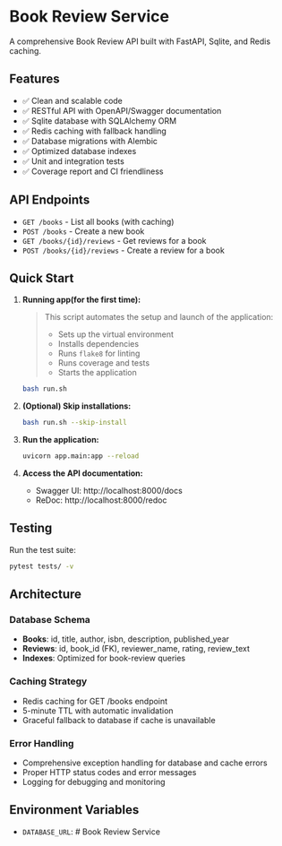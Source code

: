 # Book Review Service

A comprehensive Book Review API built with FastAPI, Sqlite, and Redis caching.

## Features

- ✅ Clean and scalable code
- ✅ RESTful API with OpenAPI/Swagger documentation
- ✅ Sqlite database with SQLAlchemy ORM
- ✅ Redis caching with fallback handling
- ✅ Database migrations with Alembic
- ✅ Optimized database indexes
- ✅ Unit and integration tests
- ✅ Coverage report and CI friendliness

## API Endpoints

- `GET /books` - List all books (with caching)
- `POST /books` - Create a new book
- `GET /books/{id}/reviews` - Get reviews for a book
- `POST /books/{id}/reviews` - Create a review for a book

## Quick Start

1. **Running app(for the first time):**

   >This script automates the setup and launch of the application:
   > - Sets up the virtual environment
   > - Installs dependencies
   > - Runs `flake8` for linting
   > - Runs coverage and tests
   > - Starts the application

   ```bash
   bash run.sh
   ```

2. **(Optional) Skip installations:**
   ```bash
   bash run.sh --skip-install
   ```

2. **Run the application:**
   ```bash
   uvicorn app.main:app --reload
   ```

3. **Access the API documentation:**
   - Swagger UI: http://localhost:8000/docs
   - ReDoc: http://localhost:8000/redoc

## Testing

Run the test suite:
```bash
pytest tests/ -v
```

## Architecture

### Database Schema
- **Books**: id, title, author, isbn, description, published_year
- **Reviews**: id, book_id (FK), reviewer_name, rating, review_text
- **Indexes**: Optimized for book-review queries

### Caching Strategy
- Redis caching for GET /books endpoint
- 5-minute TTL with automatic invalidation
- Graceful fallback to database if cache is unavailable

### Error Handling
- Comprehensive exception handling for database and cache errors
- Proper HTTP status codes and error messages
- Logging for debugging and monitoring

## Environment Variables

- `DATABASE_URL`: # Book Review Service

